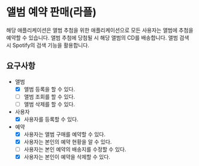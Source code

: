 # 앨범 예약 판매(라플)

해당 애플리케이션은 앨범 추첨을 위한 애플리케이션으로 모든 사용자는 앨범에 추첨을 예약할 수 있습니다.
앨범 추첨에 당첨될 시 해당 앨범의 CD를 배송합니다.
앨범 검색 시 Spotify의 검색 기능을 활용합니다.

## 요구사항
- 앨범
  - [x] 앨범 등록을 할 수 있다.
  - [ ] 앨범 조회를 할 수 있다.
  - [ ] 앨범 삭제를 할 수 있다.

- 사용자
  - [x] 사용자를 등록할 수 있다.

- 예약
  - [x] 사용자는 앨범 구매를 예약할 수 있다.
  - [x] 사용자는 본인의 예약 현황을 알 수 있다.
  - [ ] 사용자는 본인 예약의 배송지를 수정할 수 있다.
  - [x] 사용자는 본인이 예약을 삭제할 수 있다.
